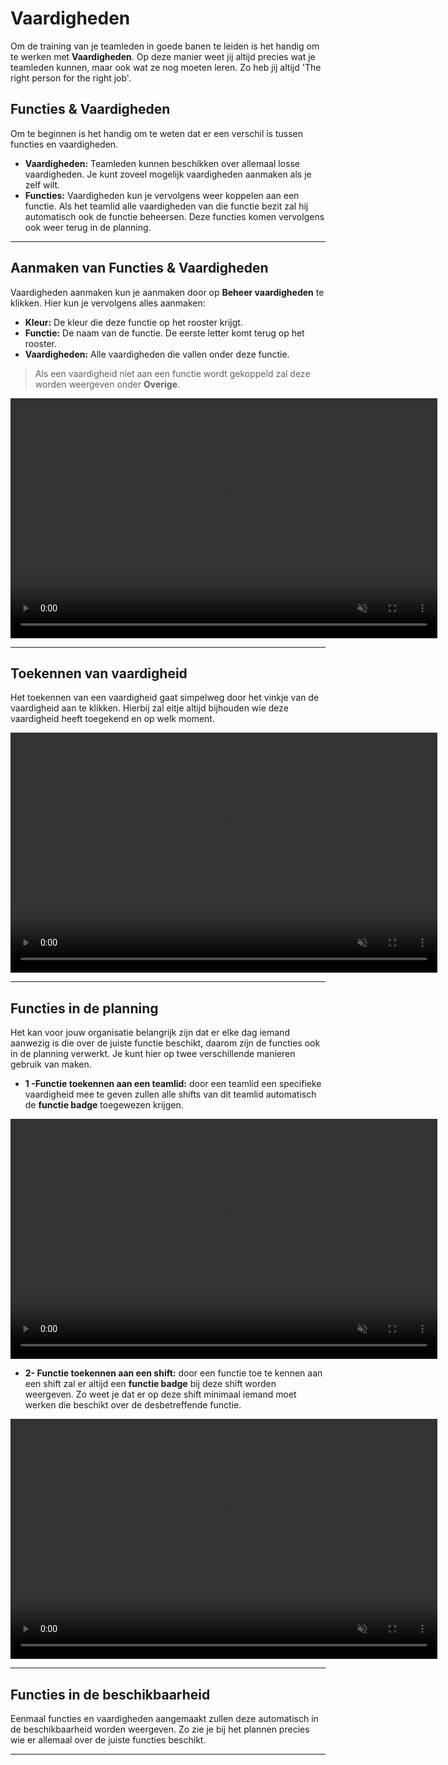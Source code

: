 # Vaardigheden

Om de training van je teamleden in goede banen te leiden is het handig om te werken met **Vaardigheden**. Op deze manier weet jij altijd precies wat je teamleden kunnen, maar ook wat ze nog moeten leren. Zo heb jij altijd 'The right person for the right job'. 

## Functies & Vaardigheden 
Om te beginnen is het handig om te weten dat er een verschil is tussen functies en vaardigheden.

* **Vaardigheden:** Teamleden kunnen beschikken over allemaal losse vaardigheden. Je kunt zoveel mogelijk vaardigheden aanmaken als je zelf wilt.
* **Functies:** Vaardigheden kun je vervolgens weer koppelen aan een functie. Als het teamlid alle vaardigheden van die functie bezit zal hij automatisch ook de functie beheersen. Deze functies komen vervolgens ook weer terug in de planning.



---

## Aanmaken van Functies & Vaardigheden

Vaardigheden aanmaken kun je aanmaken door op **Beheer vaardigheden** te klikken. Hier kun je vervolgens alles aanmaken:

* **Kleur:** De kleur die deze functie op het rooster krijgt.
* **Functie:** De naam van de functie. De eerste letter komt terug op het rooster.
* **Vaardigheden:** Alle vaardigheden die vallen onder deze functie. 

> Als een vaardigheid niet aan een functie wordt gekoppeld zal deze worden weergeven onder **Overige**.

<video controls
       muted 
       src="/assets/aanmakenVaardigheid.mov"
       width="683"
       height="384">
</video> 


---

## Toekennen van vaardigheid

Het toekennen van een vaardigheid gaat simpelweg door het vinkje van de vaardigheid aan te klikken. Hierbij zal eitje altijd bijhouden wie deze vaardigheid heeft toegekend en op welk moment.

<video controls
       muted 
       src="/assets/toekennenVaardigheid.mov"
       width="683"
       height="384">
</video> 


---

## Functies in de planning

Het kan voor jouw organisatie belangrijk zijn dat er elke dag iemand aanwezig is die over de juiste functie beschikt, daarom zijn de functies ook in de planning verwerkt. Je kunt hier op twee verschillende manieren gebruik van maken.

* **1 -Functie toekennen aan een teamlid:** door een teamlid een specifieke vaardigheid mee te geven zullen alle shifts van dit teamlid automatisch de **functie badge** toegewezen krijgen.

<video controls
       muted 
       src="/assets/functiePlanning2.mov"
       width="683"
       height="384">
</video> 


* **2- Functie toekennen aan een shift:** door een functie toe te kennen aan een shift zal er altijd een **functie badge** bij deze shift worden weergeven. Zo weet je dat er op deze shift minimaal iemand moet werken die beschikt over de desbetreffende functie.

<video controls
       muted 
       src="/assets/functiePlanning1.mov"
       width="683"
       height="384">
</video> 


---


## Functies in de beschikbaarheid

Eenmaal functies en vaardigheden aangemaakt zullen deze automatisch in de beschikbaarheid worden weergeven. Zo zie je bij het plannen precies wie er allemaal over de juiste functies beschikt. 

---